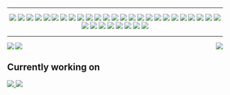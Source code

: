 <!-- Hi stranger, are you lost? -->
<hr>
<!-- Badges -->
<div align="center">
  <!-- Github Actions -->
  <image src="https://img.shields.io/badge/github%20actions-%232671E5.svg?style=for-the-badge&logo=githubactions&logoColor=white"/>
  <!-- MariaDB -->
  <image src="https://img.shields.io/badge/MariaDB-003545?style=for-the-badge&logo=mariadb&logoColor=white"/>
  <!-- MongoDB -->
  <image src="https://img.shields.io/badge/MongoDB-%234ea94b.svg?style=for-the-badge&logo=mongodb&logoColor=white"/>
  <!-- MySQL -->
  <image src="https://img.shields.io/badge/mysql-%2300f.svg?style=for-the-badge&logo=mysql&logoColor=white"/>
  <!-- Postgres -->
  <image src="https://img.shields.io/badge/postgres-%23316192.svg?style=for-the-badge&logo=postgresql&logoColor=white"/>
  <!-- Redis -->
  <image src="https://img.shields.io/badge/redis-%23DD0031.svg?style=for-the-badge&logo=redis&logoColor=white"/>
  <!-- Figma -->
  <image src="https://img.shields.io/badge/figma-%23F24E1E.svg?style=for-the-badge&logo=figma&logoColor=white"/>
  <!-- Angular -->
  <image src="https://img.shields.io/badge/angular-%23DD0031.svg?style=for-the-badge&logo=angular&logoColor=white"/>
  <!-- ExpressJS -->
  <image src="https://img.shields.io/badge/express.js-%23404d59.svg?style=for-the-badge&logo=express&logoColor=%2361DAFB"/>
  <!-- NestJS -->
  <image src="https://img.shields.io/badge/nestjs-%23E0234E.svg?style=for-the-badge&logo=nestjs&logoColor=white"/>
  <!-- NestJS -->
  <image src="https://img.shields.io/badge/Next-black?style=for-the-badge&logo=next.js&logoColor=white"/>
  <!-- NodeJS -->
  <image src="https://img.shields.io/badge/node.js-6DA55F?style=for-the-badge&logo=node.js&logoColor=white"/>
  <!-- NX -->
  <image src="https://img.shields.io/badge/nx-143055?style=for-the-badge&logo=nx&logoColor=white"/>
  <!-- React -->
  <image src="https://img.shields.io/badge/react-%2320232a.svg?style=for-the-badge&logo=react&logoColor=%2361DAFB"/>
  <!-- ReactNative -->
  <image src="https://img.shields.io/badge/react_native-%2320232a.svg?style=for-the-badge&logo=react&logoColor=%2361DAFB"/>
  <!-- Svelte -->
  <image src="https://img.shields.io/badge/svelte-%23f1413d.svg?style=for-the-badge&logo=svelte&logoColor=white"/>
  <!-- TailwindCSS -->
  <image src="https://img.shields.io/badge/tailwindcss-%2338B2AC.svg?style=for-the-badge&logo=tailwind-css&logoColor=white"/>
  <!-- VueJS -->
  <image src="https://img.shields.io/badge/vuejs-%2335495e.svg?style=for-the-badge&logo=vuedotjs&logoColor=%234FC08D"/>
  <!-- C++ -->
  <image src="https://img.shields.io/badge/c++-%2300599C.svg?style=for-the-badge&logo=c%2B%2B&logoColor=white"/>
  <!-- CSS3 -->
  <image src="https://img.shields.io/badge/css3-%231572B6.svg?style=for-the-badge&logo=css3&logoColor=white"/>
  <!-- GraphQL -->
  <image src="https://img.shields.io/badge/-GraphQL-E10098?style=for-the-badge&logo=graphql&logoColor=white"/>
  <!-- HTML5 -->
  <image src="https://img.shields.io/badge/html5-%23E34F26.svg?style=for-the-badge&logo=html5&logoColor=white"/>
  <!-- Java -->
  <image src="https://img.shields.io/badge/java-%23ED8B00.svg?style=for-the-badge&logo=java&logoColor=white"/>
  <!-- Javascript -->
  <image src="https://img.shields.io/badge/javascript-%23323330.svg?style=for-the-badge&logo=javascript&logoColor=%23F7DF1E"/>
  <!-- Rust -->
  <image src="https://img.shields.io/badge/rust-%23000000.svg?style=for-the-badge&logo=rust&logoColor=white"/>
  <!-- Typescript -->
  <image src="https://img.shields.io/badge/typescript-%23007ACC.svg?style=for-the-badge&logo=typescript&logoColor=white"/>
  <!-- Prisma -->
  <image src="https://img.shields.io/badge/Prisma-3982CE?style=for-the-badge&logo=Prisma&logoColor=white"/>
  <!-- Sequelize -->
  <image src="https://img.shields.io/badge/Sequelize-52B0E7?style=for-the-badge&logo=Sequelize&logoColor=white"/>
  <!-- Arduino -->
  <image src="https://img.shields.io/badge/-Arduino-00979D?style=for-the-badge&logo=Arduino&logoColor=white"/>
  <!-- Docker -->
  <image src="https://img.shields.io/badge/docker-%230db7ed.svg?style=for-the-badge&logo=docker&logoColor=white"/>
  <!-- Jest -->
  <image src="https://img.shields.io/badge/-jest-%23C21325?style=for-the-badge&logo=jest&logoColor=white"/>
  <!-- Git -->
  <image src="https://img.shields.io/badge/git-%23F05033.svg?style=for-the-badge&logo=git&logoColor=white"/>
  <!-- GitHub -->
  <image src="https://img.shields.io/badge/github-%23121011.svg?style=for-the-badge&logo=github&logoColor=white"/>
</div>
<hr>

<div>
  <img align="left" src="https://github-readme-stats-git-masterrstaa-rickstaa.vercel.app/api?username=kaanmol&show_icons=true&count_private=true&custom_title=My%20GitHub%20profile&theme=github_dark&hide_border=true" />
    <img align="right" src="https://github-readme-stats-git-masterrstaa-rickstaa.vercel.app/api/top-langs/?username=kaanmol&custom_title=Most%20used%20languages&theme=github_dark&hide_border=true&langs_count=6" />
  <img float="left" src="https://github-readme-stats-git-masterrstaa-rickstaa.vercel.app/api/wakatime?username=KaanMol&theme=github_dark&hide_border=true&custom_title=Coding%20activity%20%28past%20two%20weeks%29&langs_count=10" />
</div>

<h2>Currently working on</h2>
<a href="https://www.github.com/kaanmol/EventFlow-Server">
  <img src="https://github-readme-stats-git-masterrstaa-rickstaa.vercel.app/api/pin/?username=kaanmol&repo=EventFlow-Server&theme=tokyonight&hide_border=true" />
</a>
<a href="https://www.github.com/kaanmol/EventFlow-Client">
  <img src="https://github-readme-stats-git-masterrstaa-rickstaa.vercel.app/api/pin/?username=kaanmol&repo=EventFlow-client&theme=tokyonight&hide_border=true" />
</a>
